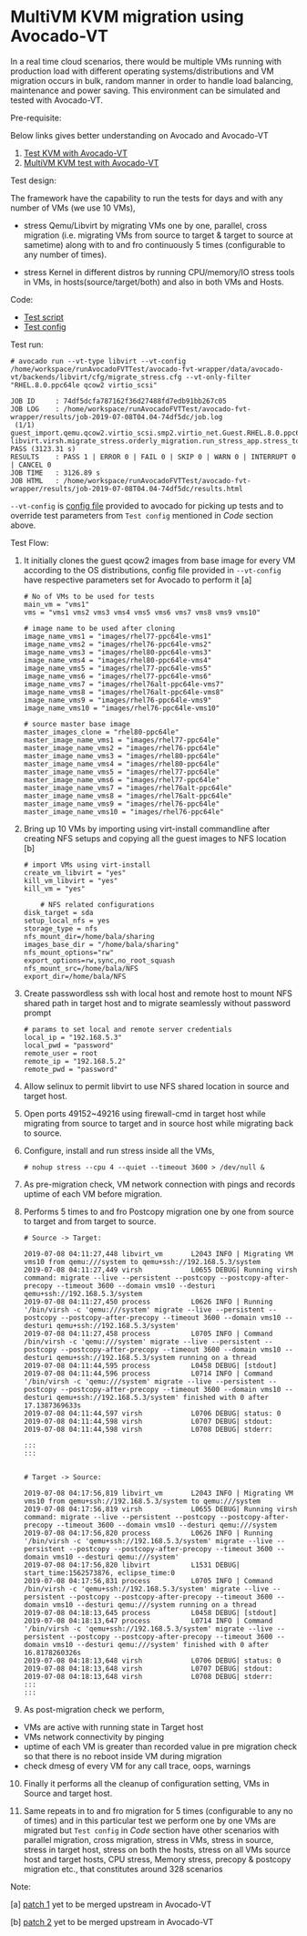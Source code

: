 # MultiVM KVM migration using Avocado-VT

In a real time cloud scenarios, there would be multiple VMs running with
production load with different operating systems/distributions and VM migration
occurs in bulk, random manner in order to handle load balancing, maintenance and
power saving. This environment can be simulated and tested with Avocado-VT.

Pre-requisite:

Below links gives better understanding on Avocado and Avocado-VT
1. [Test KVM with Avocado-VT](https://sathnaga86.com/2018/05/17/testing-kvm-through-libvirt-environment.html)
2. [MultiVM KVM test with Avocado-VT](https://sathnaga86.com/2018/05/18/kvm-libvirt-multivm-tests-using-avocado.html)

Test design:

The framework have the capability to run the tests for days and with any number
of VMs (we use 10 VMs),

- stress Qemu/Libvirt by migrating VMs one by one, parallel, cross migration
(i.e. migrating VMs from source to target & target to source at sametime) along
with to and fro continuously 5 times (configurable to any number of times).

- stress Kernel in different distros by running CPU/memory/IO stress tools in
VMs, in hosts(source/target/both) and also in both VMs and Hosts.

Code:

* [Test script](https://github.com/autotest/tp-libvirt/blob/master/libvirt/tests/src/virsh_cmd/domain/virsh_migrate_stress.py)
* [Test config](https://github.com/autotest/tp-libvirt/blob/master/libvirt/tests/cfg/virsh_cmd/domain/virsh_migrate_stress.cfg)

Test run:
```
# avocado run --vt-type libvirt --vt-config /home/workspace/runAvocadoFVTTest/avocado-fvt-wrapper/data/avocado-vt/backends/libvirt/cfg/migrate_stress.cfg --vt-only-filter "RHEL.8.0.ppc64le qcow2 virtio_scsi"

JOB ID     : 74df5dcfa787162f36d27488fd7edb91bb267c05
JOB LOG    : /home/workspace/runAvocadoFVTTest/avocado-fvt-wrapper/results/job-2019-07-08T04.04-74df5dc/job.log
 (1/1) guest_import.qemu.qcow2.virtio_scsi.smp2.virtio_net.Guest.RHEL.8.0.ppc64le.powerkvm-libvirt.virsh.migrate_stress.orderly_migration.run_stress_app.stress_tool_in_vms.stress.cpu_stress.postcopy:  PASS (3123.31 s)
RESULTS    : PASS 1 | ERROR 0 | FAIL 0 | SKIP 0 | WARN 0 | INTERRUPT 0 | CANCEL 0
JOB TIME   : 3126.89 s
JOB HTML   : /home/workspace/runAvocadoFVTTest/avocado-fvt-wrapper/results/job-2019-07-08T04.04-74df5dc/results.html

```

`--vt-config` is [config file](https://raw.githubusercontent.com/balamuruhans/avocado-vt/test_config/test_configs/migrate_stress.cfg) provided to avocado for picking up tests and to override test
parameters from `Test config` mentioned  in *Code* section above.


Test Flow:

1. It initially clones the guest qcow2 images from base image for every VM
  according to the OS distributions, config file provided in `--vt-config` have respective parameters set for Avocado to perform it [a]

	```
	# No of VMs to be used for tests
	main_vm = "vms1"
	vms = "vms1 vms2 vms3 vms4 vms5 vms6 vms7 vms8 vms9 vms10"

	# image name to be used after cloning
	image_name_vms1 = "images/rhel77-ppc64le-vms1"
	image_name_vms2 = "images/rhel76-ppc64le-vms2"
	image_name_vms3 = "images/rhel80-ppc64le-vms3"
	image_name_vms4 = "images/rhel80-ppc64le-vms4"
	image_name_vms5 = "images/rhel77-ppc64le-vms5"
	image_name_vms6 = "images/rhel77-ppc64le-vms6"
	image_name_vms7 = "images/rhel76alt-ppc64le-vms7"
	image_name_vms8 = "images/rhel76alt-ppc64le-vms8"
	image_name_vms9 = "images/rhel76-ppc64le-vms9"
	image_name_vms10 = "images/rhel76-ppc64le-vms10"

	# source master base image
	master_images_clone = "rhel80-ppc64le"
	master_image_name_vms1 = "images/rhel77-ppc64le"
	master_image_name_vms2 = "images/rhel76-ppc64le"
	master_image_name_vms3 = "images/rhel80-ppc64le"
	master_image_name_vms4 = "images/rhel80-ppc64le"
	master_image_name_vms5 = "images/rhel77-ppc64le"
	master_image_name_vms6 = "images/rhel77-ppc64le"
	master_image_name_vms7 = "images/rhel76alt-ppc64le"
	master_image_name_vms8 = "images/rhel76alt-ppc64le"
	master_image_name_vms9 = "images/rhel76-ppc64le"
	master_image_name_vms10 = "images/rhel76-ppc64le"
	```

2. Bring up 10 VMs by importing using virt-install commandline after creating
  NFS setups and copying all the guest images to NFS location [b]

	```
	# import VMs using virt-install
	create_vm_libvirt = "yes"
	kill_vm_libvirt = "yes"
	kill_vm = "yes"

      	# NFS related configurations
	disk_target = sda
	setup_local_nfs = yes
	storage_type = nfs
	nfs_mount_dir=/home/bala/sharing
	images_base_dir = "/home/bala/sharing"
	nfs_mount_options="rw"
	export_options=rw,sync,no_root_squash
	nfs_mount_src=/home/bala/NFS
	export_dir=/home/bala/NFS  
	```

3. Create passwordless ssh with local host and remote host to mount NFS shared
  path in target host and to migrate seamlessly without password prompt
	```
	# params to set local and remote server credentials
	local_ip = "192.168.5.3"
	local_pwd = "password"
	remote_user = root
	remote_ip = "192.168.5.2"
	remote_pwd = "password"
	```

4. Allow selinux to permit libvirt to use NFS shared location in source and
  target host.

5. Open ports 49152~49216 using firewall-cmd in target host while migrating
  from source to target and in source host while migrating back to source.

6. Configure, install and run stress inside all the VMs,

	```
	# nohup stress --cpu 4 --quiet --timeout 3600 > /dev/null &
	```

7. As pre-migration check, VM network connection with pings and records
  uptime of each VM before migration.

8. Performs 5 times to and fro Postcopy migration one by one from source to target and
  from target to source.

	```
	# Source -> Target:

	2019-07-08 04:11:27,448 libvirt_vm       L2043 INFO | Migrating VM vms10 from qemu:///system to qemu+ssh://192.168.5.3/system
	2019-07-08 04:11:27,449 virsh            L0655 DEBUG| Running virsh command: migrate --live --persistent --postcopy --postcopy-after-precopy --timeout 3600 --domain vms10 --desturi qemu+ssh://192.168.5.3/system
	2019-07-08 04:11:27,450 process          L0626 INFO | Running '/bin/virsh -c 'qemu:///system' migrate --live --persistent --postcopy --postcopy-after-precopy --timeout 3600 --domain vms10 --desturi qemu+ssh://192.168.5.3/system'
	2019-07-08 04:11:27,458 process          L0705 INFO | Command /bin/virsh -c 'qemu:///system' migrate --live --persistent --postcopy --postcopy-after-precopy --timeout 3600 --domain vms10 --desturi qemu+ssh://192.168.5.3/system running on a thread
	2019-07-08 04:11:44,595 process          L0458 DEBUG| [stdout]
	2019-07-08 04:11:44,596 process          L0714 INFO | Command '/bin/virsh -c 'qemu:///system' migrate --live --persistent --postcopy --postcopy-after-precopy --timeout 3600 --domain vms10 --desturi qemu+ssh://192.168.5.3/system' finished with 0 after 17.1387369633s
	2019-07-08 04:11:44,597 virsh            L0706 DEBUG| status: 0
	2019-07-08 04:11:44,598 virsh            L0707 DEBUG| stdout:
	2019-07-08 04:11:44,598 virsh            L0708 DEBUG| stderr:
	
	:::
	:::


	# Target -> Source:

	2019-07-08 04:17:56,819 libvirt_vm       L2043 INFO | Migrating VM vms10 from qemu+ssh://192.168.5.3/system to qemu:///system
	2019-07-08 04:17:56,819 virsh            L0655 DEBUG| Running virsh command: migrate --live --persistent --postcopy --postcopy-after-precopy --timeout 3600 --domain vms10 --desturi qemu:///system
	2019-07-08 04:17:56,820 process          L0626 INFO | Running '/bin/virsh -c 'qemu+ssh://192.168.5.3/system' migrate --live --persistent --postcopy --postcopy-after-precopy --timeout 3600 --domain vms10 --desturi qemu:///system'
	2019-07-08 04:17:56,820 libvirt          L1531 DEBUG| start_time:1562573876, eclipse_time:0
	2019-07-08 04:17:56,831 process          L0705 INFO | Command /bin/virsh -c 'qemu+ssh://192.168.5.3/system' migrate --live --persistent --postcopy --postcopy-after-precopy --timeout 3600 --domain vms10 --desturi qemu:///system running on a thread
	2019-07-08 04:18:13,645 process          L0458 DEBUG| [stdout]
	2019-07-08 04:18:13,647 process          L0714 INFO | Command '/bin/virsh -c 'qemu+ssh://192.168.5.3/system' migrate --live --persistent --postcopy --postcopy-after-precopy --timeout 3600 --domain vms10 --desturi qemu:///system' finished with 0 after 16.8178260326s
	2019-07-08 04:18:13,648 virsh            L0706 DEBUG| status: 0
	2019-07-08 04:18:13,648 virsh            L0707 DEBUG| stdout:
	2019-07-08 04:18:13,648 virsh            L0708 DEBUG| stderr:
	:::
	:::

	```

9. As post-migration check we perform,
  - VMs are active with running state in Target host
  - VMs network connectivity by pinging
  - uptime of each VM is greater than recorded value in pre migration check
  so that there is no reboot inside VM during migration
  - check dmesg of every VM for any call trace, oops, warnings

10. Finally it performs all the cleanup of configuration setting, VMs in Source
  and target host.

11. Same repeats in to and fro migration for 5 times (configurable to any no of
  times) and in this particular test we perform one by one VMs are migrated but
  `Test config` in *Code* section have other scenarios with parallel migration,
  cross migration, stress in VMs, stress in source, stress in target host,
  stress on both the hosts, stress on all VMs source host and target hosts,
  CPU stress, Memory stress, precopy & postcopy migration etc., that constitutes around 328 scenarios

Note:

[a] [patch 1](https://github.com/avocado-framework/avocado-vt/pull/2146) yet to
be merged upstream in Avocado-VT

[b] [patch 2](https://github.com/avocado-framework/avocado-vt/pull/2147) yet to
be merged upstream in Avocado-VT
